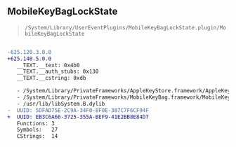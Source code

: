## MobileKeyBagLockState

> `/System/Library/UserEventPlugins/MobileKeyBagLockState.plugin/MobileKeyBagLockState`

```diff

-625.120.3.0.0
+625.140.5.0.0
   __TEXT.__text: 0x4b0
   __TEXT.__auth_stubs: 0x130
   __TEXT.__cstring: 0xdb

   - /System/Library/PrivateFrameworks/AppleKeyStore.framework/AppleKeyStore
   - /System/Library/PrivateFrameworks/MobileKeyBag.framework/MobileKeyBag
   - /usr/lib/libSystem.B.dylib
-  UUID: 5DFAD75E-2C9A-34F0-8F0E-387C7F6CF94F
+  UUID: EB3C6A66-3725-355A-BEF9-41E2BB8E84D7
   Functions: 3
   Symbols:   27
   CStrings:  14

```
